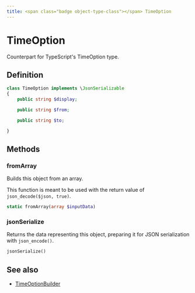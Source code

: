 ```yaml
---
title: <span class="badge object-type-class"></span> TimeOption
---
```

# <span class="badge object-type-class"></span> TimeOption

Counterpart for TypeScript's TimeOption type.

## Definition

```php
class TimeOption implements \JsonSerializable
{
    public string $display;

    public string $from;

    public string $to;

}
```
## Methods

### <span class="badge object-method"></span> fromArray

Builds this object from an array.

This function is meant to be used with the return value of `json_decode($json, true)`.

```php
static fromArray(array $inputData)
```

### <span class="badge object-method"></span> jsonSerialize

Returns the data representing this object, preparing it for JSON serialization with `json_encode()`.

```php
jsonSerialize()
```

## See also

 * <span class="badge builder"></span> [TimeOptionBuilder](./builder-TimeOptionBuilder.md)
